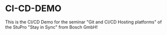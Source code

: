 # CI-CD-DEMO

This is the CI/CD Demo for the seminar "Git and CI/CD Hosting platforms" of the StuPro "Stay in Sync" from Bosch GmbH!
